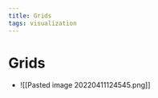 ```yaml
---
title: Grids
tags: visualization
---
```


# Grids
- ![[Pasted image 20220411124545.png]]






























